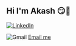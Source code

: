 ## Hi I'm Akash 😏👋

<!--
**akashgitthub/akashgitthub** is a ✨ _special_ ✨ repository because its `README.md` (this file) appears on your GitHub profile.

Here are some ideas to get you started:

- 🔭 I’m currently working on ...
- 🌱 I’m currently learning ...
- 👯 I’m looking to collaborate on ...
- 🤔 I’m looking for help with ...
- 💬 Ask me about ...
- 📫 How to reach me: ...
- 😄 Pronouns: ...
- ⚡ Fun fact: ...
-->
[![LinkedIn](https://img.shields.io/badge/LinkedIn-Profile-blue?style=flat-square&logo=linkedin)](https://www.linkedin.com/in/bishal-sahaatwork/)

![Gmail](https://img.shields.io/badge/Gmail-Email-red?style=flat-square&logo=gmail)
[Email me](mailto:ohhakashh@gmail.com)
